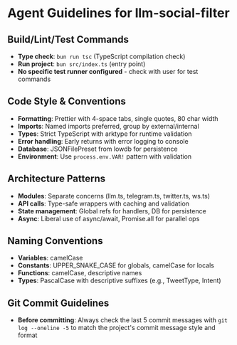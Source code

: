 # Agent Guidelines for llm-social-filter

## Build/Lint/Test Commands
- **Type check**: `bun run tsc` (TypeScript compilation check)
- **Run project**: `bun src/index.ts` (entry point)
- **No specific test runner configured** - check with user for test commands

## Code Style & Conventions
- **Formatting**: Prettier with 4-space tabs, single quotes, 80 char width
- **Imports**: Named imports preferred, group by external/internal
- **Types**: Strict TypeScript with arktype for runtime validation
- **Error handling**: Early returns with error logging to console
- **Database**: JSONFilePreset from lowdb for persistence
- **Environment**: Use `process.env.VAR!` pattern with validation

## Architecture Patterns
- **Modules**: Separate concerns (llm.ts, telegram.ts, twitter.ts, ws.ts)
- **API calls**: Type-safe wrappers with caching and validation
- **State management**: Global refs for handlers, DB for persistence
- **Async**: Liberal use of async/await, Promise.all for parallel ops

## Naming Conventions
- **Variables**: camelCase
- **Constants**: UPPER_SNAKE_CASE for globals, camelCase for locals
- **Functions**: camelCase, descriptive names
- **Types**: PascalCase with descriptive suffixes (e.g., TweetType, Intent)

## Git Commit Guidelines
- **Before committing**: Always check the last 5 commit messages with `git log --oneline -5` to match the project's commit message style and format